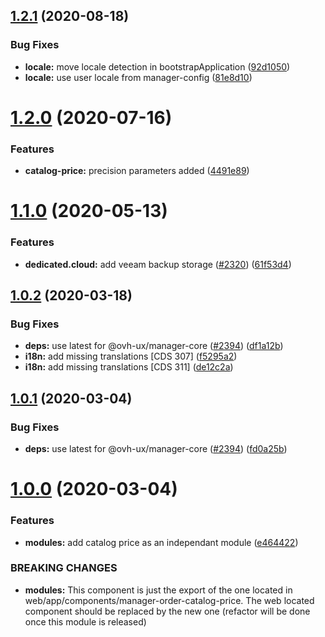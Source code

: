 ## [1.2.1](https://github.com/ovh/manager/compare/@ovh-ux/manager-catalog-price@1.2.0...@ovh-ux/manager-catalog-price@1.2.1) (2020-08-18)


### Bug Fixes

* **locale:** move locale detection in bootstrapApplication ([92d1050](https://github.com/ovh/manager/commit/92d1050613a2466ce2447e2c3d322ae81165530a))
* **locale:** use user locale from manager-config ([81e8d10](https://github.com/ovh/manager/commit/81e8d1009455d7524ee86a5183a8db517640ef41))



# [1.2.0](https://github.com/ovh/manager/compare/@ovh-ux/manager-catalog-price@1.1.0...@ovh-ux/manager-catalog-price@1.2.0) (2020-07-16)


### Features

* **catalog-price:** precision parameters added ([4491e89](https://github.com/ovh/manager/commit/4491e894686ec59ee42a686e0094e1ee3b73554b))



# [1.1.0](https://github.com/ovh/manager/compare/@ovh-ux/manager-catalog-price@1.0.2...@ovh-ux/manager-catalog-price@1.1.0) (2020-05-13)


### Features

* **dedicated.cloud:** add veeam backup storage ([#2320](https://github.com/ovh/manager/issues/2320)) ([61f53d4](https://github.com/ovh/manager/commit/61f53d4b6507158941a76defbc72b7302a4206f3))



## [1.0.2](https://github.com/ovh/manager/compare/@ovh-ux/manager-catalog-price@1.0.1...@ovh-ux/manager-catalog-price@1.0.2) (2020-03-18)


### Bug Fixes

* **deps:** use latest for @ovh-ux/manager-core ([#2394](https://github.com/ovh/manager/issues/2394)) ([df1a12b](https://github.com/ovh/manager/commit/df1a12bc132cebb55f0a70a317e406ee78574faa))
* **i18n:** add missing translations [CDS 307] ([f5295a2](https://github.com/ovh/manager/commit/f5295a2c34752721d7cc4c7cb01516f1ac295b2d))
* **i18n:** add missing translations [CDS 311] ([de12c2a](https://github.com/ovh/manager/commit/de12c2a807d080b4718225995e0b191110c1e523))



## [1.0.1](https://github.com/ovh/manager/compare/@ovh-ux/manager-catalog-price@1.0.0...@ovh-ux/manager-catalog-price@1.0.1) (2020-03-04)


### Bug Fixes

* **deps:** use latest for @ovh-ux/manager-core ([#2394](https://github.com/ovh/manager/issues/2394)) ([fd0a25b](https://github.com/ovh/manager/commit/fd0a25b11bd5119649daf3b1605bb56bf70f3ff9))



# [1.0.0](https://github.com/ovh/manager/compare/@ovh-ux/manager-catalog-price@0.0.0...@ovh-ux/manager-catalog-price@1.0.0) (2020-03-04)


### Features

* **modules:** add catalog price as an independant module ([e464422](https://github.com/ovh/manager/commit/e46442241e7d2402b8d7c97838cc12d65f3ad1d1))


### BREAKING CHANGES

* **modules:** This component is just the export of the one located in web/app/components/manager-order-catalog-price.
The web located component should be replaced by the new one (refactor will be done once this module is released)
